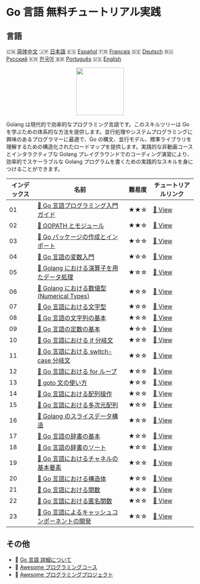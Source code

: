 # Go 言語 無料チュートリアル実践

## 言語

🇨🇳 [简体中文](README_zh.md) 🇯🇵 [日本語](README_ja.md) 🇪🇸 [Español](README_es.md) 🇫🇷 [Français](README_fr.md) 🇩🇪 [Deutsch](README_de.md) 🇷🇺 [Русский](README_ru.md) 🇰🇷 [한국어](README_ko.md) 🇧🇷 [Português](README_pt.md) 🇺🇸 [English](README.md) 

<div align="center">
<img width="128px" src="https://file.labex.io/path/YgASYacMNI6I.png">
</div>

Golang は現代的で効率的なプログラミング言語です。このスキルツリーは Go を学ぶための体系的な方法を提供します。並行処理やシステムプログラミングに興味のあるプログラマーに最適で、Go の構文、並行モデル、標準ライブラリを理解するための構造化されたロードマップを提供します。実践的な非動画コースとインタラクティブな Golang プレイグラウンドでのコーディング演習により、効率的でスケーラブルな Golang プログラムを書くための実践的なスキルを身につけることができます。

|   インデックス | 名前                                                                                                                              | 難易度   | チュートリアルリンク                                                                        |
|----------------|-----------------------------------------------------------------------------------------------------------------------------------|----------|---------------------------------------------------------------------------------------------|
|             01 | [📖 Go 言語プログラミング入門ガイド](https://labex.io/ja/tutorials/go-beginner-s-guide-to-go-programming-149062)                  | ★★☆      | [🔗 View](https://labex.io/ja/tutorials/go-beginner-s-guide-to-go-programming-149062)       |
|             02 | [📖 GOPATH とモジュール](https://labex.io/ja/tutorials/go-gopath-and-module-149063)                                               | ★★☆      | [🔗 View](https://labex.io/ja/tutorials/go-gopath-and-module-149063)                        |
|             03 | [📖 Go パッケージの作成とインポート](https://labex.io/ja/tutorials/go-creating-and-importing-go-packages-149064)                  | ★☆☆      | [🔗 View](https://labex.io/ja/tutorials/go-creating-and-importing-go-packages-149064)       |
|             04 | [📖 Go 言語の変数入門](https://labex.io/ja/tutorials/go-introduction-to-go-variables-149065)                                      | ★☆☆      | [🔗 View](https://labex.io/ja/tutorials/go-introduction-to-go-variables-149065)             |
|             05 | [📖 Golang における演算子を用たデータ処理](https://labex.io/ja/tutorials/go-data-processing-with-operators-in-golang-149066)      | ★☆☆      | [🔗 View](https://labex.io/ja/tutorials/go-data-processing-with-operators-in-golang-149066) |
|             06 | [📖 Golang における数値型 (Numerical Types)](https://labex.io/ja/tutorials/go-numerical-types-in-golang-149067)                   | ★☆☆      | [🔗 View](https://labex.io/ja/tutorials/go-numerical-types-in-golang-149067)                |
|             07 | [📖 Go 言語における文字型](https://labex.io/ja/tutorials/go-character-types-in-golang-149068)                                     | ★☆☆      | [🔗 View](https://labex.io/ja/tutorials/go-character-types-in-golang-149068)                |
|             08 | [📖 Go 言語の文字列の基本](https://labex.io/ja/tutorials/go-go-string-fundamentals-149069)                                        | ★☆☆      | [🔗 View](https://labex.io/ja/tutorials/go-go-string-fundamentals-149069)                   |
|             09 | [📖 Go 言語の定数の基本](https://labex.io/ja/tutorials/go-go-constants-fundamentals-149070)                                       | ★☆☆      | [🔗 View](https://labex.io/ja/tutorials/go-go-constants-fundamentals-149070)                |
|             10 | [📖 Go 言語における if 分岐文](https://labex.io/ja/tutorials/go-if-branch-statement-in-golang-149071)                             | ★☆☆      | [🔗 View](https://labex.io/ja/tutorials/go-if-branch-statement-in-golang-149071)            |
|             11 | [📖 Go 言語における switch-case 分岐文](https://labex.io/ja/tutorials/go-switch-case-branch-statements-in-golang-149072)          | ★☆☆      | [🔗 View](https://labex.io/ja/tutorials/go-switch-case-branch-statements-in-golang-149072)  |
|             12 | [📖 Go 言語における for ループ](https://labex.io/ja/tutorials/go-for-loops-in-golang-149073)                                      | ★☆☆      | [🔗 View](https://labex.io/ja/tutorials/go-for-loops-in-golang-149073)                      |
|             13 | [📖 goto 文の使い方](https://labex.io/ja/tutorials/go-goto-statement-usage-149074)                                                | ★☆☆      | [🔗 View](https://labex.io/ja/tutorials/go-goto-statement-usage-149074)                     |
|             14 | [📖 Go 言語における配列操作](https://labex.io/ja/tutorials/go-array-operations-in-golang-149075)                                  | ★☆☆      | [🔗 View](https://labex.io/ja/tutorials/go-array-operations-in-golang-149075)               |
|             15 | [📖 Go 言語における多次元配列](https://labex.io/ja/tutorials/go-multidimensional-arrays-in-golang-149076)                         | ★☆☆      | [🔗 View](https://labex.io/ja/tutorials/go-multidimensional-arrays-in-golang-149076)        |
|             16 | [📖 Golang のスライスデータ構造](https://labex.io/ja/tutorials/go-golang-slice-data-structures-149077)                            | ★☆☆      | [🔗 View](https://labex.io/ja/tutorials/go-golang-slice-data-structures-149077)             |
|             17 | [📖 Go 言語の辞書の基本](https://labex.io/ja/tutorials/go-go-dictionary-fundamentals-149080)                                      | ★☆☆      | [🔗 View](https://labex.io/ja/tutorials/go-go-dictionary-fundamentals-149080)               |
|             18 | [📖 Go 言語の辞書のソート](https://labex.io/ja/tutorials/go-sorting-go-dictionaries-149095)                                       | ★☆☆      | [🔗 View](https://labex.io/ja/tutorials/go-sorting-go-dictionaries-149095)                  |
|             19 | [📖 Go 言語におけるチャネルの基本要素](https://labex.io/ja/tutorials/go-channel-primitives-in-golang-149096)                      | ★☆☆      | [🔗 View](https://labex.io/ja/tutorials/go-channel-primitives-in-golang-149096)             |
|             20 | [📖 Go 言語における構造体](https://labex.io/ja/tutorials/go-structures-in-golang-149097)                                          | ★☆☆      | [🔗 View](https://labex.io/ja/tutorials/go-structures-in-golang-149097)                     |
|             21 | [📖 Go 言語における関数](https://labex.io/ja/tutorials/go-functions-in-golang-149098)                                             | ★☆☆      | [🔗 View](https://labex.io/ja/tutorials/go-functions-in-golang-149098)                      |
|             22 | [📖 Go 言語における匿名関数](https://labex.io/ja/tutorials/go-anonymous-functions-in-golang-149099)                               | ★☆☆      | [🔗 View](https://labex.io/ja/tutorials/go-anonymous-functions-in-golang-149099)            |
|             23 | [📖 Go 言語によるキャッシュコンポーネントの開発](https://labex.io/ja/tutorials/go-development-of-golang-caching-component-298844) | ★☆☆      | [🔗 View](https://labex.io/ja/tutorials/go-development-of-golang-caching-component-298844)  |

## その他

- 🔗 [Go 言語 詳細について](https://labex.io/ja/skilltrees/go)
- 🔗 [Awesome プログラミングコース](https://github.com/labex-labs/awesome-programming-courses)
- 🔗 [Awesome プログラミングプロジェクト](https://github.com/labex-labs/awesome-programming-projects)

